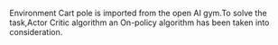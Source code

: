 Environment Cart pole is imported from the open AI gym.To solve the  task,Actor Critic algorithm an On-policy algorithm has been taken into consideration.
